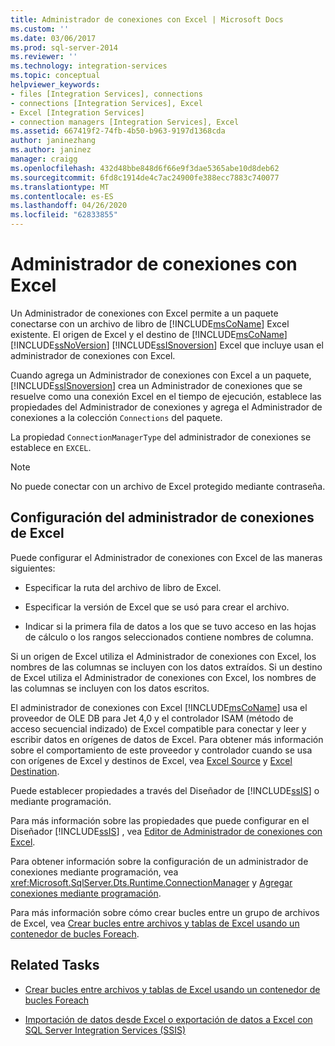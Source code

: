 ```yaml
---
title: Administrador de conexiones con Excel | Microsoft Docs
ms.custom: ''
ms.date: 03/06/2017
ms.prod: sql-server-2014
ms.reviewer: ''
ms.technology: integration-services
ms.topic: conceptual
helpviewer_keywords:
- files [Integration Services], connections
- connections [Integration Services], Excel
- Excel [Integration Services]
- connection managers [Integration Services], Excel
ms.assetid: 667419f2-74fb-4b50-b963-9197d1368cda
author: janinezhang
ms.author: janinez
manager: craigg
ms.openlocfilehash: 432d48bbe848d6f66e9f3dae5365abe10d8deb62
ms.sourcegitcommit: 6fd8c1914de4c7ac24900fe388ecc7883c740077
ms.translationtype: MT
ms.contentlocale: es-ES
ms.lasthandoff: 04/26/2020
ms.locfileid: "62833855"
---
```

# <a name="excel-connection-manager"></a>Administrador de conexiones con Excel
  Un Administrador de conexiones con Excel permite a un paquete conectarse con un archivo de libro de [!INCLUDE[msCoName](../../includes/msconame-md.md)] Excel existente. El origen de Excel y el destino de [!INCLUDE[msCoName](../../includes/msconame-md.md)] [!INCLUDE[ssNoVersion](../../includes/ssnoversion-md.md)] [!INCLUDE[ssISnoversion](../../includes/ssisnoversion-md.md)] Excel que incluye usan el administrador de conexiones con Excel.  
  
 Cuando agrega un Administrador de conexiones con Excel a un paquete, [!INCLUDE[ssISnoversion](../../includes/ssisnoversion-md.md)] crea un Administrador de conexiones que se resuelve como una conexión Excel en el tiempo de ejecución, establece las propiedades del Administrador de conexiones y agrega el Administrador de conexiones a la colección `Connections` del paquete.  
  
 La propiedad `ConnectionManagerType` del administrador de conexiones se establece en `EXCEL`.  
  
> [!NOTE]  
>  No puede conectar con un archivo de Excel protegido mediante contraseña.  
  
## <a name="configuration-of-the-excel-connection-manager"></a>Configuración del administrador de conexiones de Excel  
 Puede configurar el Administrador de conexiones con Excel de las maneras siguientes:  
  
-   Especificar la ruta del archivo de libro de Excel.  
  
-   Especificar la versión de Excel que se usó para crear el archivo.  
  
-   Indicar si la primera fila de datos a los que se tuvo acceso en las hojas de cálculo o los rangos seleccionados contiene nombres de columna.  
  
 Si un origen de Excel utiliza el Administrador de conexiones con Excel, los nombres de las columnas se incluyen con los datos extraídos. Si un destino de Excel utiliza el Administrador de conexiones con Excel, los nombres de las columnas se incluyen con los datos escritos.  
  
 El administrador de conexiones con Excel [!INCLUDE[msCoName](../../includes/msconame-md.md)] usa el proveedor de OLE DB para Jet 4,0 y el controlador ISAM (método de acceso secuencial indizado) de Excel compatible para conectar y leer y escribir datos en orígenes de datos de Excel. Para obtener más información sobre el comportamiento de este proveedor y controlador cuando se usa con orígenes de Excel y destinos de Excel, vea [Excel Source](../data-flow/excel-source.md) y [Excel Destination](../data-flow/excel-destination.md).  
  
 Puede establecer propiedades a través del Diseñador de [!INCLUDE[ssIS](../../includes/ssis-md.md)] o mediante programación.  
  
 Para más información sobre las propiedades que puede configurar en el Diseñador [!INCLUDE[ssIS](../../includes/ssis-md.md)] , vea [Editor de Administrador de conexiones con Excel](../excel-connection-manager-editor.md).  
  
 Para obtener información sobre la configuración de un administrador de conexiones mediante programación, vea <xref:Microsoft.SqlServer.Dts.Runtime.ConnectionManager> y [Agregar conexiones mediante programación](../building-packages-programmatically/adding-connections-programmatically.md).  
  
 Para más información sobre cómo crear bucles entre un grupo de archivos de Excel, vea [Crear bucles entre archivos y tablas de Excel usando un contenedor de bucles Foreach](../control-flow/foreach-loop-container.md).  
  
## <a name="related-tasks"></a>Related Tasks  
  
-   [Crear bucles entre archivos y tablas de Excel usando un contenedor de bucles Foreach](../control-flow/foreach-loop-container.md)  
  
-   [Importación de datos desde Excel o exportación de datos a Excel con SQL Server Integration Services (SSIS)](../load-data-to-from-excel-with-ssis.md)
  
  
